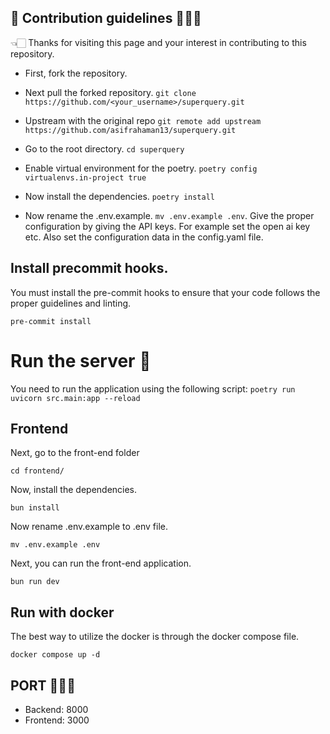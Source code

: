 ## 🎉 Contribution guidelines  👨🏻‍🚀

👈🏻 Thanks for visiting this page and your interest in contributing to this repository.

- First, fork the repository. 

- Next pull the forked repository. `git clone https://github.com/<your_username>/superquery.git`
  
- Upstream with the original repo `git remote add upstream https://github.com/asifrahaman13/superquery.git`

- Go to the root directory. `cd superquery`

- Enable virtual environment for the poetry. `poetry config virtualenvs.in-project true`

- Now install the dependencies. `poetry install`

- Now rename the .env.example. `mv .env.example .env`.  Give the proper configuration by giving the API keys. For example set the open ai key etc. Also set the configuration data in the config.yaml file.

## Install precommit hooks.

You must install the pre-commit hooks to ensure that your code follows the proper guidelines and linting.

 `pre-commit install`

# Run the server 🚀
You need to run the application using the following script: `poetry run uvicorn src.main:app --reload`

## Frontend

Next, go to the front-end folder 

`cd frontend/`

Now, install the dependencies.

`bun install`

Now rename .env.example to .env file.

`mv .env.example .env`

Next, you can run the front-end application.

`bun run dev`


## Run with docker

The best way to utilize the docker is through the docker compose file.

`docker compose up -d`


## PORT 👨🏻‍🚀

- Backend: 8000
- Frontend: 3000
